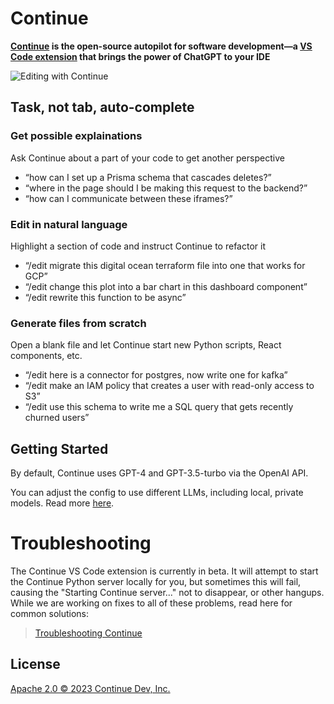 # Continue

**[Continue](https://continue.dev/docs) is the open-source autopilot for software development—a [VS Code extension](https://marketplace.visualstudio.com/items?itemName=Continue.continue) that brings the power of ChatGPT to your IDE**

![Editing with Continue](https://github.com/continuedev/continue/blob/main/readme.gif?raw=true)

## Task, not tab, auto-complete

### Get possible explainations

Ask Continue about a part of your code to get another perspective

- “how can I set up a Prisma schema that cascades deletes?”
- “where in the page should I be making this request to the backend?”
- “how can I communicate between these iframes?”

### Edit in natural language

Highlight a section of code and instruct Continue to refactor it

- “/edit migrate this digital ocean terraform file into one that works for GCP”
- “/edit change this plot into a bar chart in this dashboard component”
- “/edit rewrite this function to be async”

### Generate files from scratch

Open a blank file and let Continue start new Python scripts, React components, etc.

- “/edit here is a connector for postgres, now write one for kafka”
- “/edit make an IAM policy that creates a user with read-only access to S3”
- “/edit use this schema to write me a SQL query that gets recently churned users”

## Getting Started

By default, Continue uses GPT-4 and GPT-3.5-turbo via the OpenAI API.

You can adjust the config to use different LLMs, including local, private models. Read more [here](https://continue.dev/docs/customization#change-the-default-llm).

# Troubleshooting

The Continue VS Code extension is currently in beta. It will attempt to start the Continue Python server locally for you, but sometimes this will fail, causing the "Starting Continue server..." not to disappear, or other hangups. While we are working on fixes to all of these problems, read here for common solutions:

> [Troubleshooting Continue](https://continue.dev/docs/troubleshooting)

## License

[Apache 2.0 © 2023 Continue Dev, Inc.](./LICENSE)

